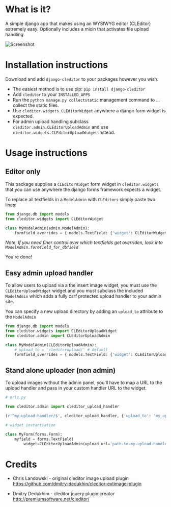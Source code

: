 What is it? 
============

A simple django app that makes using an WYSIWYG editor (CLEditor) extremely easy.
Optionally includes a mixin that activates file upload handling.

![Screenshot](https://github.com/yuchant/django-cleditor/raw/master/cleditor.png)



Installation instructions
=========================

Download and add ``django-cleditor`` to your packages however you wish.

- The easiest method is to use pip: `pip install django-cleditor`
- Add ``cleditor`` to your ``INSTALLED_APPS``
- Run the ``python manage.py collectstatic`` management command to ... collect the static files.
- Use `cleditor.widgets.CLEditorWidget` anywhere a django form widget is expected.
- For admin upload handling subclass `cleditor.admin.CLEditorUploadAdmin` and use `cleditor.widgets.CLEditorUploadWidget` instead.



Usage instructions
==================


Editor only
-----------

This package supplies a ``CLEditorWidget`` form widget in ``cleditor.widgets`` that you can use anywhere the django forms framework expects a widget.

To replace all textfields in a ``ModelAdmin`` with ``CLEditors`` simply paste two lines:
    
```python
from django.db import models
from cleditor.widgets import CLEditorWidget

class MyModelAdmin(admin.ModelAdmin):
    formfield_overrides = { models.TextField: {'widget': CLEditorWidget()}}
```

_Note: If you need finer control over which textfields get overriden, look into ``ModelAdmin.formfield_for_dbfield``_

You're done!


Easy admin upload handler
-------------------------

To allow users to upload via a the insert image widget, you must use the `CLEditorUploadWidget` widget and you must subclass the included `ModelAdmin` which adds a fully csrf protected upload handler to your admin site.

You can specify a new upload directory by adding an `upload_to` attribute to the `ModelAdmin`

```python
from django.db import models
from cleditor.widgets import CLEditorUploadWidget
from cleditor.admin import CLEditorUploadAdmin

class MyModelAdmin(CLEditorUploadAdmin):
    # upload_to = 'cleditorupload/' # default 
    formfield_overrides = { models.TextField: {'widget': CLEditorUploadWidget()}}
```


Stand alone uploader (non admin)
--------------------------------

To upload images without the admin panel, you'll have to map a URL to the upload handler and pass in your custom handler URL to the widget.


```python
# urls.py

from cleditor.admin import cleditor_upload_handler

(r'^my-upload-handler/$', cleditor_upload_handler, {'upload_to': 'my_upload_directory'})
```


```python
# widget instantiation

class MyForm(forms.Form):
    myfield = forms.TextField(
    	widget=CLEditorUploadAdmin(upload_url='path-to-my-upload-handler'))
```


Credits
========
* Chris Landowski - original cleditor image upload plugin
https://github.com/dmitry-dedukhin/cleditor-extimage-plugin

* Dmitry Dedukhim - cleditor jquery plugin creator
http://premiumsoftware.net/cleditor/